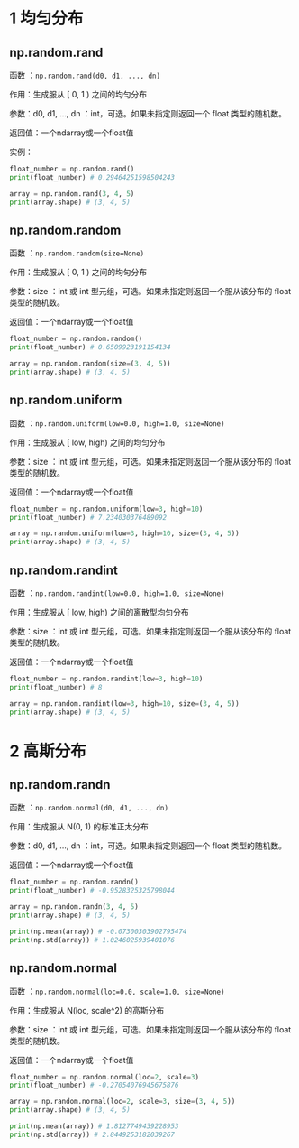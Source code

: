 # 1 均匀分布

## np.random.rand

函数 ：`np.random.rand(d0, d1, ..., dn)`

作用：生成服从 [ 0, 1 ) 之间的均匀分布

参数：d0, d1, ..., dn ：int，可选。如果未指定则返回一个 float 类型的随机数。

返回值：一个ndarray或一个float值

实例：

```python
float_number = np.random.rand()
print(float_number) # 0.29464251598504243 

array = np.random.rand(3, 4, 5)
print(array.shape) # (3, 4, 5)
```

## np.random.random

函数 ：`np.random.random(size=None)`

作用：生成服从 [ 0, 1 ) 之间的均匀分布

参数：size ：int 或 int 型元组，可选。如果未指定则返回一个服从该分布的 float 类型的随机数。

返回值：一个ndarray或一个float值

```python
float_number = np.random.random()
print(float_number) # 0.6509923191154134

array = np.random.random(size=(3, 4, 5))
print(array.shape) # (3, 4, 5)
```

## np.random.uniform

函数 ：`np.random.uniform(low=0.0, high=1.0, size=None)`

作用：生成服从 [ low, high) 之间的均匀分布

参数：size ：int 或 int 型元组，可选。如果未指定则返回一个服从该分布的 float 类型的随机数。

返回值：一个ndarray或一个float值

```python
float_number = np.random.uniform(low=3, high=10)
print(float_number) # 7.234030376489092

array = np.random.uniform(low=3, high=10, size=(3, 4, 5))
print(array.shape) # (3, 4, 5)
```

## np.random.randint

函数 ：`np.random.randint(low=0.0, high=1.0, size=None)`

作用：生成服从 [ low, high) 之间的离散型均匀分布

参数：size ：int 或 int 型元组，可选。如果未指定则返回一个服从该分布的 float 类型的随机数。

返回值：一个ndarray或一个float值

```python
float_number = np.random.randint(low=3, high=10)
print(float_number) # 8

array = np.random.randint(low=3, high=10, size=(3, 4, 5))
print(array.shape) # (3, 4, 5)
```





# 2 高斯分布

## np.random.randn

函数 ：`np.random.normal(d0, d1, ..., dn)`

作用：生成服从 N(0, 1) 的标准正太分布

参数：d0, d1, ..., dn ：int，可选。如果未指定则返回一个 float 类型的随机数。

返回值：一个ndarray或一个float值

```python
float_number = np.random.randn()
print(float_number) # -0.9528325325798044

array = np.random.randn(3, 4, 5)
print(array.shape) # (3, 4, 5)

print(np.mean(array)) # -0.07300303902795474
print(np.std(array)) # 1.0246025939401076
```



## np.random.normal

函数 ：`np.random.normal(loc=0.0, scale=1.0, size=None)`

作用：生成服从 N(loc, scale^2) 的高斯分布

参数：size ：int 或 int 型元组，可选。如果未指定则返回一个服从该分布的 float 类型的随机数。

返回值：一个ndarray或一个float值

```python
float_number = np.random.normal(loc=2, scale=3)
print(float_number) # -0.27054076945675876 

array = np.random.normal(loc=2, scale=3, size=(3, 4, 5))
print(array.shape) # (3, 4, 5)

print(np.mean(array)) # 1.8127749439228953
print(np.std(array)) # 2.8449253182039267
```

